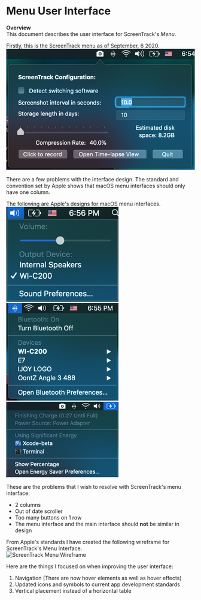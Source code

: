 # Menu User Interface

**Overview**\
This document describes the user interface for ScreenTrack's _Menu_.

Firstly, this is the ScreenTrack menu as of September, 6 2020.\
<img src="https://github.com/lisongh10/screentrack/blob/master/Documentation/Images/Menu%20UI%20Images/ScreenTrack.png" width="550" alt="Screen Track Menu">

There are a few problems with the interface design. The standard and convention set by Apple shows that macOS menu interfaces should only have one column.

The following are Apple's designs for macOS menu interfaces.\
<img src="https://github.com/lisongh10/screentrack/blob/master/Documentation/Images/Menu%20UI%20Images/Audios.png" width="300" alt="Audio Menu Interface">
<img src="https://github.com/lisongh10/screentrack/blob/master/Documentation/Images/Menu%20UI%20Images/Bluetooth.png" width="300" alt="Bluetooth Menu Interface">
<img src="https://github.com/lisongh10/screentrack/blob/master/Documentation/Images/Menu%20UI%20Images/Power.png" width="300" alt="Power Menu Interface">

These are the problems that I wish to resolve with ScreenTrack's menu interface:

- 2 columns
- Out of date scroller
- Too many buttons on 1 row
- The menu interface and the main interface should **not** be similar in design

From Apple's standards I have created the following wireframe for ScreenTrack's Menu Interface.\
<img src="https://github.com/lisongh10/screentrack/blob/master/Documentation/Images/Menu%20UI%20Images/ScreenTrack%20Wireframe.png" width="500" alt="ScreenTrack Menu Wireframe">

Here are the things I focused on when improving the user interface:
1. Navigation (There are now hover elements as well as hover effects)
2. Updated icons and symbols to current app development standards
3. Vertical placement instead of a horizontal table
